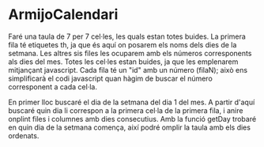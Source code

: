 # ArmijoCalendari
Faré una taula de 7 per 7 cel·les, les quals estan totes buides. La primera fila té etiquetes th, ja que és aquí on posarem els noms dels dies de la setmana. Les altres sis files les ocuparem amb els números corresponents als dies del mes. Totes les cel·les estan buides, ja que les emplenarem mitjançant javascript.
Cada fila té un "id" amb un número (filaN); això ens simplificarà el codi javascript quan hàgim de buscar el número corresponent a cada cel·la.

En primer lloc buscaré el dia de la setmana del dia 1 del mes. A partir d'aquí buscaré quin dia li correspon a la primera cel·la de la primera fila, i anire onplint files i columnes amb dies consecutius. Amb la funció getDay trobaré en quin dia de la setmana comença, així podré omplir la taula amb els dies ordenats.
